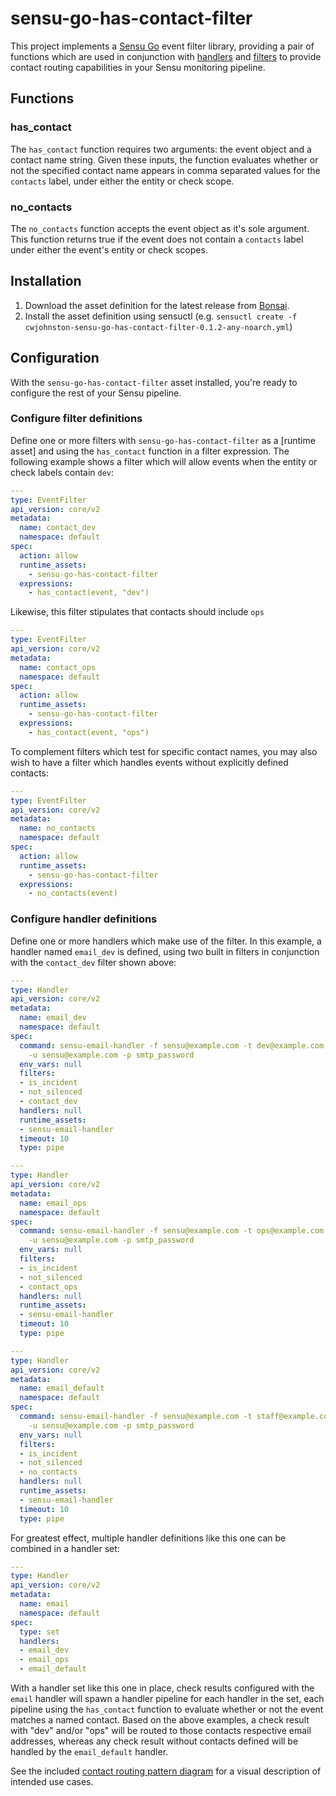 # sensu-go-has-contact-filter

This project implements a [Sensu Go][sgo] event filter library, providing a pair of functions which are used in conjunction with [handlers] and [filters] to provide contact routing capabilities in your Sensu monitoring pipeline.

## Functions

### has_contact

The `has_contact` function requires two arguments: the event object and a contact name string. Given these inputs, the function evaluates whether or not the specified contact name appears in comma separated values for the `contacts` label, under either the entity or check scope.

###  no_contacts

The `no_contacts` function accepts the event object as it's sole argument. This function returns true if the event does not contain a `contacts` label under either the event's entity or check scopes.


## Installation

1. Download the asset definition for the latest release from [Bonsai].
2. Install the asset definition using sensuctl (e.g. `sensuctl create -f cwjohnston-sensu-go-has-contact-filter-0.1.2-any-noarch.yml`)

## Configuration

With the `sensu-go-has-contact-filter` asset installed, you're ready to configure the rest of your Sensu pipeline.

### Configure filter definitions

Define one or more filters with `sensu-go-has-contact-filter` as a [runtime asset] and using the `has_contact` function in a filter expression. The following example shows a filter which will allow events when the entity or check labels contain `dev`:

``` yaml
---
type: EventFilter
api_version: core/v2
metadata:
  name: contact_dev
  namespace: default
spec:
  action: allow
  runtime_assets:
    - sensu-go-has-contact-filter
  expressions:
    - has_contact(event, "dev")
```

Likewise, this filter stipulates that contacts should include `ops`

``` yaml
---
type: EventFilter
api_version: core/v2
metadata:
  name: contact_ops
  namespace: default
spec:
  action: allow
  runtime_assets:
    - sensu-go-has-contact-filter
  expressions:
    - has_contact(event, "ops")
```

To complement filters which test for specific contact names, you may also wish to have a filter which handles events without explicitly defined contacts: 

``` yaml
---
type: EventFilter
api_version: core/v2
metadata:
  name: no_contacts
  namespace: default
spec:
  action: allow
  runtime_assets:
    - sensu-go-has-contact-filter
  expressions:
    - no_contacts(event)
```

### Configure handler definitions

Define one or more handlers which make use of the filter. In this example, a handler named `email_dev` is defined, using two built in filters in conjunction with the `contact_dev` filter shown above:

``` yaml
---
type: Handler
api_version: core/v2
metadata:
  name: email_dev
  namespace: default
spec:
  command: sensu-email-handler -f sensu@example.com -t dev@example.com -s smtp.example.com
    -u sensu@example.com -p smtp_password
  env_vars: null
  filters:
  - is_incident
  - not_silenced
  - contact_dev
  handlers: null
  runtime_assets:
  - sensu-email-handler
  timeout: 10
  type: pipe
```

``` yaml
---
type: Handler
api_version: core/v2
metadata:
  name: email_ops
  namespace: default
spec:
  command: sensu-email-handler -f sensu@example.com -t ops@example.com -s smtp.example.com
    -u sensu@example.com -p smtp_password
  env_vars: null
  filters:
  - is_incident
  - not_silenced
  - contact_ops
  handlers: null
  runtime_assets:
  - sensu-email-handler
  timeout: 10
  type: pipe
```

``` yaml
---
type: Handler
api_version: core/v2
metadata:
  name: email_default
  namespace: default
spec:
  command: sensu-email-handler -f sensu@example.com -t staff@example.com -s smtp.example.com
    -u sensu@example.com -p smtp_password
  env_vars: null
  filters:
  - is_incident
  - not_silenced
  - no_contacts
  handlers: null
  runtime_assets:
  - sensu-email-handler
  timeout: 10
  type: pipe
```

For greatest effect, multiple handler definitions like this one can be combined in a handler set:

``` yaml
---
type: Handler
api_version: core/v2
metadata:
  name: email
  namespace: default
spec:
  type: set
  handlers:
  - email_dev
  - email_ops
  - email_default
```

With a handler set like this one in place, check results configured with the `email` handler will spawn a handler pipeline for each handler in the set, each pipeline using the `has_contact` function to evaluate whether or not the event matches a named contact. Based on the above examples, a check result with "dev" and/or "ops" will be routed to those contacts respective email addresses, whereas any check result without contacts defined will be handled by the `email_default` handler.

See the included [contact routing pattern diagram](contact_routing_pattern.png) for a visual description of intended use cases.

[sgo]: https://sensu.io/
[handlers]: https://docs.sensu.io/sensu-go/latest/reference/handlers/
[filters]: https://docs.sensu.io/sensu-go/latest/reference/filters/
[bonsai]: https://bonsai.sensu.io/assets/cwjohnston/sensu-go-has-contact-filter